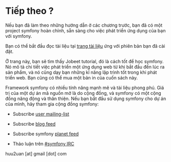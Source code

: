 Tiếp theo ?
============

Nếu bạn đã làm theo những hướng dẫn ở các chương trước, bạn đã có một project symfony hoàn chỉnh, sẵn sàng cho việc phát triển ứng dụng của bạn với symfony.

Bạn có thể bắt đầu đọc tài liệu tại [trang tài liệu](http://www.symfony-project.org/doc/1_4/) ứng với phiên bản bạn đã cài đặt.

Ở trang này, bạn sẽ tìm thấy Jobeet tutorial, đó là cách tốt để học symfony. Nó mô tả chi tiết việc phát triển một ứng dụng web từ khi bắt đầu đến lúc ra sản phẩm, và nó cũng dạy bạn những kĩ năng lập trình tốt trong khi phát triển web. Bạn cũng có thể mua một bản in của cuốn sách này.

Framework symfony có nhiều tính năng mạnh mẽ và tài liệu phong phú. Giá trị của một dự án mã nguồn mở là do cộng đồng, và symfony có một cộng đồng năng động và thân thiện. Nếu bạn bắt đầu sử dụng symfony cho dự án của mình, hãy tham gia cộng đồng symfony:

  * Subscribe [user mailing-list](http://groups.google.com/group/symfony-users)

  * Subscribe [blog feed](http://feeds.feedburner.com/symfony/blog)

  * Subscribe symfony [planet feed](http://feeds.feedburner.com/symfony/planet)

  * Thảo luận trên [#symfony IRC](irc://irc.freenode.net/symfony)

huu2uan [at] gmail [dot] com
